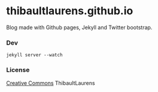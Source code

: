 thibaultlaurens.github.io
=========================

Blog made with Github pages, Jekyll and Twitter bootstrap.

### Dev

`jekyll server --watch`

### License
[Creative Commons](http://creativecommons.org/licenses/by-nc-sa/3.0/)
ThibaultLaurens

